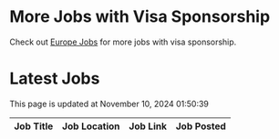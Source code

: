 # More Jobs with Visa Sponsorship

Check out [Europe Jobs](https://github.com/sureshparimi/europejobs#latest-jobs) for more jobs with visa sponsorship.

# Latest Jobs

This page is updated at November 10, 2024 01:50:39

| Job Title | Job Location | Job Link | Job Posted |
| --- | --- | --- | --- |
